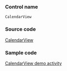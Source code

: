 ### Control name

`CalendarView`

### Source code

[CalendarView](https://github.com/OfficeDev/ui-fabric-android/blob/master/OfficeUIFabric/src/main/java/com/microsoft/officeuifabric/calendar/CalendarView.kt)

### Sample code

[CalendarView demo activity](https://github.com/OfficeDev/ui-fabric-android/blob/master/OfficeUIFabric.Demo/src/main/java/com/microsoft/officeuifabricdemo/demos/CalendarViewActivity.kt)
